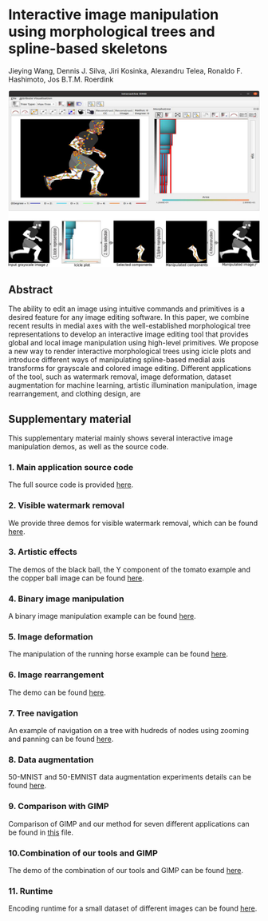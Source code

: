 # Interactive image manipulation using morphological trees and spline-based skeletons
Jieying Wang, Dennis J. Silva, Jiri Kosinka, Alexandru Telea, Ronaldo F. Hashimoto, Jos B.T.M. Roerdink

![Graphical abstract](graphical-abstract.jpg "Graphical Abstract")


## Abstract
The ability to edit an image using intuitive commands and primitives is a desired feature for any image editing software. In this paper, we combine recent results in medial axes with the well-established morphological tree representations to develop an interactive image editing tool that provides global and local image manipulation using high-level primitives. We propose a new way to render interactive morphological trees using icicle plots and introduce different ways of manipulating spline-based medial axis transforms for grayscale and colored image editing. Different applications of the tool, such as watermark removal, image deformation, dataset augmentation for machine learning, artistic illumination manipulation, image rearrangement, and clothing design, are


## Supplementary material 
This supplementary material mainly shows several interactive image manipulation demos, as well as the source code.

### 1. Main application source code

The full source code is provided [here](https://github.com/dennisjosesilva/interactive-dmd).

### 2. Visible watermark removal

 We provide three demos for visible watermark removal, which can be found [here](./watermark).

### 3. Artistic effects

The demos of the black ball, the Y component of the tomato example and the copper ball image can be found [here](./illumination).

### 4. Binary image manipulation

A binary image manipulation example can be found [here](./ShapeManip/demo.mp4).

### 5. Image deformation

The manipulation of the running horse example can be found [here](./imageDeformation/horseManipulation.MOV).

### 6. Image rearrangement

The demo can be found [here](./rearrangement).

### 7. Tree navigation

An example of navigation on a  tree with hudreds of nodes using zooming and panning can be found [here](./tree-navigation/node-selection-zoom.mp4). 

### 8. Data augmentation

50-MNIST and 50-EMNIST data augmentation experiments details can be found [here](./DataAugmentation). 


### 9. Comparison with GIMP

Comparison of GIMP and our method for seven different applications can be found in [this](./CompareWithGIMP) file.

### 10.Combination of our tools and GIMP

The demo of the combination of our tools and GIMP can be found [here](./Combination).

### 11. Runtime

Encoding runtime for a small dataset of different images can be found [here](./executionTimeAnalysis/time-analysis.ipynb).
